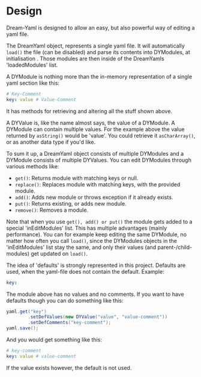 # Design
Dream-Yaml is designed to allow an easy, but also powerful way of editing a yaml file.

The DreamYaml object, represents a single yaml file. It will automatically
`load()` the file (can be disabled) and parse its contents into DYModules, at initialisation .
Those modules are then inside of the DreamYamls 'loadedModules' list.

A DYModule is nothing more than the in-memory representation of a single yaml section like this:
```yaml
# Key-Comment
key: value # Value-Comment
```
It has methods for retrieving and altering all the stuff shown above.

A DYValue is, like the name almost says, the value of a DYModule.
A DYModule can contain multiple values.
For the example above the value returned by `asString()` would be 'value'.
You could retrieve it `asCharArray()`, or as another data type if you'd like.

To sum it up, a DreamYaml object consists of multiple DYModules and a DYModule consists of multiple DYValues.
You can edit DYModules through various methods like:
 - `get()`: Returns module with matching keys or null.
 - `replace()`: Replaces module with matching keys, with the provided module.
 - `add()`: Adds new module or throws exception if it already exists.
 - `put()`: Returns existing, or adds new module.
 - `remove()`: Removes a module.

Note that when you use `get(), add() or put()` the module gets added to a special 'inEditModules' list.
This has multiple advantages (mainly performance).
You can for example keep editing the same DYModule, no matter how often you call `load()`,
since the DYModules objects in the 'inEditModules' list stay the same, and only their values (and parent-/child-modules) get updated on `load()`.

The idea of 'defaults' is strongly represented in this project. 
Defaults are used, when the yaml-file does not contain the default.
Example:
```yaml
key: 
```
The module above has no values and no comments. If you want to have defaults though you can do something like this:
```java
yaml.get("key")
        .setDefValues(new DYValue("value", "value-comment"))
        .setDefComments("key-comment");
yaml.save();
```
And you would get something like this:
```yaml
# key-comment
key: value # value-comment
```
If the value exists however, the default is not used.
